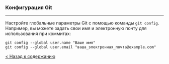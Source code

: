 ### Конфигурация Git
***
Настройте глобальные параметры Git с помощью команды `git config`. Например, вы можете задать свои имя и электронную почту для использования при коммитах:
~~~bash=
git config --global user.name "Ваше имя"
git config --global user.email "ваша_электронная_почта@example.com"
~~~
[< Назад к содержанию](./readme.md)